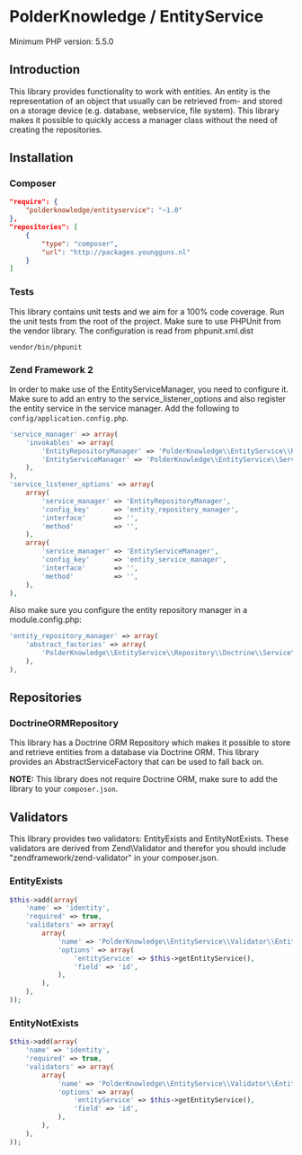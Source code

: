 # PolderKnowledge / EntityService

Minimum PHP version: 5.5.0

## Introduction

This library provides functionality to work with entities. An entity is the representation of an object that usually
can be retrieved from- and stored on a storage device (e.g. database, webservice, file system). This library makes it
possible to quickly access a manager class without the need of creating the repositories.

## Installation

### Composer

```json
"require": {
    "polderknowledge/entityservice": "~1.0"
},
"repositories": [
    {
        "type": "composer",
        "url": "http://packages.youngguns.nl"
    }
]
```

### Tests

This library contains unit tests and we aim for a 100% code coverage. Run the unit tests from the root of the project.
Make sure to use PHPUnit from the vendor library. The configuration is read from phpunit.xml.dist

```
vendor/bin/phpunit
```

### Zend Framework 2

In order to make use of the EntityServiceManager, you need to configure it. Make sure to add an entry to the
service_listener_options and also register the entity service in the service manager. Add the following to
`config/application.config.php`.

```php
'service_manager' => array(
    'invokables' => array(
        'EntityRepositoryManager' => 'PolderKnowledge\\EntityService\\Repository\\Service\\EntityRepositoryManager',
        'EntityServiceManager' => 'PolderKnowledge\\EntityService\\Service\\EntityServiceManager',
    ),
),
'service_listener_options' => array(
	array(
		'service_manager' => 'EntityRepositoryManager',
		'config_key'      => 'entity_repository_manager',
		'interface'       => '',
		'method'          => '',
	),
	array(
		'service_manager' => 'EntityServiceManager',
		'config_key'      => 'entity_service_manager',
		'interface'       => '',
		'method'          => '',
	),
),
```

Also make sure you configure the entity repository manager in a module.config.php:

```php
'entity_repository_manager' => array(
    'abstract_factories' => array(
        'PolderKnowledge\\EntityService\\Repository\\Doctrine\\Service\\RepositoryAbstractFactory',
    ),
),
```


## Repositories

### DoctrineORMRepository

This library has a Doctrine ORM Repository which makes it possible to store and retrieve entities from a database
via Doctrine ORM. This library provides an AbstractServiceFactory that can be used to fall back on.

**NOTE:** This library does not require Doctrine ORM, make sure to add the library to your `composer.json`.

## Validators

This library provides two validators: EntityExists and EntityNotExists. These validators are derived from
Zend\Validator and therefor you should include "zendframework/zend-validator" in your composer.json.

### EntityExists
```php
$this->add(array(
    'name' => 'identity',
    'required' => true,
    'validators' => array(
        array(
            'name' => 'PolderKnowledge\\EntityService\\Validator\\EntityExists',
            'options' => array(
                'entityService' => $this->getEntityService(),
                'field' => 'id',
            ),
        ),
    ),
));
```

### EntityNotExists
```php
$this->add(array(
    'name' => 'identity',
    'required' => true,
    'validators' => array(
        array(
            'name' => 'PolderKnowledge\\EntityService\\Validator\\EntityNotExists',
            'options' => array(
                'entityService' => $this->getEntityService(),
                'field' => 'id',
            ),
        ),
    ),
));
```